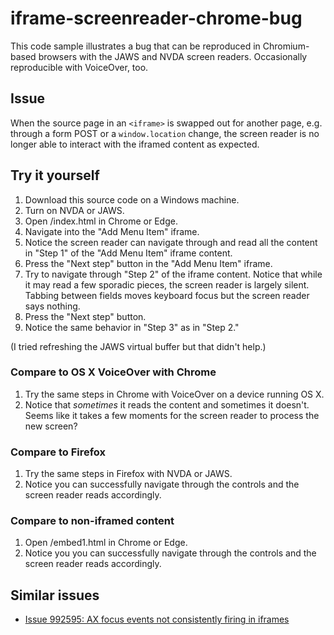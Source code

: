 # iframe-screenreader-chrome-bug

This code sample illustrates a bug that can be reproduced in Chromium-based browsers with the JAWS and NVDA screen readers. Occasionally reproducible with VoiceOver, too.

## Issue

When the source page in an `<iframe>` is swapped out for another page, e.g. through a form POST or a `window.location` change, the screen reader is no longer able to interact with the iframed content as expected.

## Try it yourself

1. Download this source code on a Windows machine.
2. Turn on NVDA or JAWS.
3. Open /index.html in Chrome or Edge.
4. Navigate into the "Add Menu Item" iframe.
5. Notice the screen reader can navigate through and read all the content in "Step 1" of the "Add Menu Item" iframe content.
6. Press the "Next step" button in the "Add Menu Item" iframe.
7. Try to navigate through "Step 2" of the iframe content. Notice that while it may read a few sporadic pieces, the screen reader is largely silent. Tabbing between fields moves keyboard focus but the screen reader says nothing.
8. Press the "Next step" button.
9. Notice the same behavior in "Step 3" as in "Step 2."

(I tried refreshing the JAWS virtual buffer but that didn't help.)

### Compare to OS X VoiceOver with Chrome
1. Try the same steps in Chrome with VoiceOver on a device running OS X.
2. Notice that *sometimes* it reads the content and sometimes it doesn't. Seems like it takes a few moments for the screen reader to process the new screen?

### Compare to Firefox
1. Try the same steps in Firefox with NVDA or JAWS.
2. Notice you can successfully navigate through the controls and the screen reader reads accordingly.

### Compare to non-iframed content
1. Open /embed1.html in Chrome or Edge.
2. Notice you you can successfully navigate through the controls and the screen reader reads accordingly.

## Similar issues
- [Issue 992595: AX focus events not consistently firing in iframes](https://bugs.chromium.org/p/chromium/issues/detail?id=992595)
